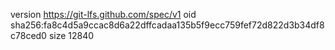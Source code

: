 version https://git-lfs.github.com/spec/v1
oid sha256:fa8c4d5a9ccac8d6a22dffcadaa135b5f9ecc759fef72d822d3b34df8c78ced0
size 12840
